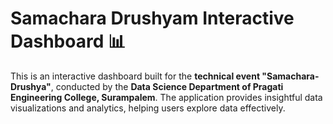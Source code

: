 # **Samachara Drushyam Interactive Dashboard** 📊
This is an interactive dashboard built for the **technical event "Samachara-Drushya"**, conducted by the **Data Science Department of Pragati Engineering College, Surampalem**. The application provides insightful data visualizations and analytics, helping users explore data effectively.
